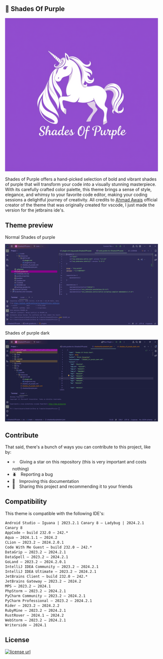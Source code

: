 ## 🦄 Shades Of Purple

<img src="./img/icon.png">

Shades of Purple offers a hand-picked selection of bold and vibrant shades of purple that will transform your code into a visually stunning masterpiece. With its carefully crafted color palette, this theme brings a sense of style, elegance, and whimsy to your favorite code editor, making your coding sessions a delightful journey of creativity. All credits to <a href="https://github.com/ahmadawais">Ahmad Awais</a> official creator of the theme that was originally created for vscode, I just made the version for the jetbrains ide's. 

## Theme preview

Normal Shades of purple

<img src="./img/shadesofpurple.jpg">

Shades of purple dark

<img src="./img/shadesofpurpledark.jpg">

## Contribute

That said, there's a bunch of ways you can contribute to this project, like by:

* ⭐ Giving a star on this repository (this is very important and costs nothing)
* 🪲 Reporting a bug
* 📄 Improving this documentation
* 🚨 Sharing this project and recommending it to your friends

## Compatibility

This theme is compatible with the following IDE's:

```
Android Studio — Iguana | 2023.2.1 Canary 8 — Ladybug | 2024.2.1 Canary 8
AppCode — build 232.0 — 242.*
Aqua — 2024.1.1 — 2024.2
CLion — 2023.2 — 2024.2.0.1
Code With Me Guest — build 232.0 — 242.*
DataGrip — 2023.2 — 2024.2.1
DataSpell — 2023.2 — 2024.2.1
GoLand — 2023.2 — 2024.2.0.1
IntelliJ IDEA Community — 2023.2 — 2024.2.1
IntelliJ IDEA Ultimate — 2023.2 — 2024.2.1
JetBrains Client — build 232.0 — 242.*
JetBrains Gateway — 2023.2 — 2024.2
MPS — 2023.2 — 2024.1
PhpStorm — 2023.2 — 2024.2.1
PyCharm Community — 2023.2 — 2024.2.1
PyCharm Professional — 2023.2 — 2024.2.1
Rider — 2023.2 — 2024.2.2
RubyMine — 2023.2 — 2024.2.1
RustRover — 2024.1 — 2024.2
WebStorm — 2023.2 — 2024.2.1
Writerside — 2024.1
```

## License

  <a href="LICENSE" target="_blank" rel="noopener noreferrer">
    <img alt="license url" src="https://img.shields.io/badge/license%20-MIT-1C1E26?style=for-the-badge&labelColor=1C1E26&color=61ffca"/>
  </a>
